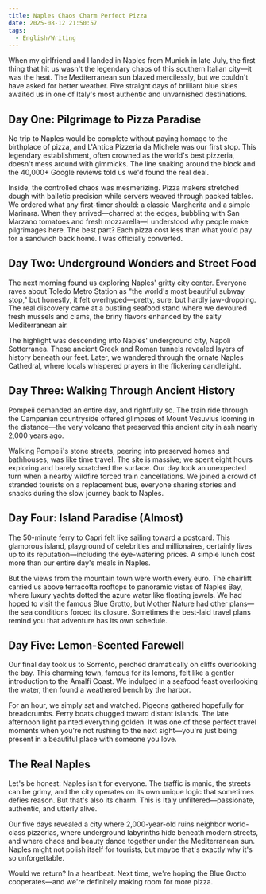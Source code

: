 ```yaml
---
title: Naples Chaos Charm Perfect Pizza
date: 2025-08-12 21:50:57
tags: 
  - English/Writing
---
```


When my girlfriend and I landed in Naples from Munich in late July, the first thing that hit us wasn't the legendary chaos of this southern Italian city—it was the heat. The Mediterranean sun blazed mercilessly, but we couldn't have asked for better weather. Five straight days of brilliant blue skies awaited us in one of Italy's most authentic and unvarnished destinations.

## Day One: Pilgrimage to Pizza Paradise

No trip to Naples would be complete without paying homage to the birthplace of pizza, and L'Antica Pizzeria da Michele was our first stop. This legendary establishment, often crowned as the world's best pizzeria, doesn't mess around with gimmicks. The line snaking around the block and the 40,000+ Google reviews told us we'd found the real deal.

Inside, the controlled chaos was mesmerizing. Pizza makers stretched dough with balletic precision while servers weaved through packed tables. We ordered what any first-timer should: a classic Margherita and a simple Marinara. When they arrived—charred at the edges, bubbling with San Marzano tomatoes and fresh mozzarella—I understood why people make pilgrimages here. The best part? Each pizza cost less than what you'd pay for a sandwich back home. I was officially converted.

## Day Two: Underground Wonders and Street Food

The next morning found us exploring Naples' gritty city center. Everyone raves about Toledo Metro Station as "the world's most beautiful subway stop," but honestly, it felt overhyped—pretty, sure, but hardly jaw-dropping. The real discovery came at a bustling seafood stand where we devoured fresh mussels and clams, the briny flavors enhanced by the salty Mediterranean air.

The highlight was descending into Naples' underground city, Napoli Sotterranea. These ancient Greek and Roman tunnels revealed layers of history beneath our feet. Later, we wandered through the ornate Naples Cathedral, where locals whispered prayers in the flickering candlelight.

## Day Three: Walking Through Ancient History

Pompeii demanded an entire day, and rightfully so. The train ride through the Campanian countryside offered glimpses of Mount Vesuvius looming in the distance—the very volcano that preserved this ancient city in ash nearly 2,000 years ago.

Walking Pompeii's stone streets, peering into preserved homes and bathhouses, was like time travel. The site is massive; we spent eight hours exploring and barely scratched the surface. Our day took an unexpected turn when a nearby wildfire forced train cancellations. We joined a crowd of stranded tourists on a replacement bus, everyone sharing stories and snacks during the slow journey back to Naples.

## Day Four: Island Paradise (Almost)

The 50-minute ferry to Capri felt like sailing toward a postcard. This glamorous island, playground of celebrities and millionaires, certainly lives up to its reputation—including the eye-watering prices. A simple lunch cost more than our entire day's meals in Naples.

But the views from the mountain town were worth every euro. The chairlift carried us above terracotta rooftops to panoramic vistas of Naples Bay, where luxury yachts dotted the azure water like floating jewels. We had hoped to visit the famous Blue Grotto, but Mother Nature had other plans—the sea conditions forced its closure. Sometimes the best-laid travel plans remind you that adventure has its own schedule.

## Day Five: Lemon-Scented Farewell

Our final day took us to Sorrento, perched dramatically on cliffs overlooking the bay. This charming town, famous for its lemons, felt like a gentler introduction to the Amalfi Coast. We indulged in a seafood feast overlooking the water, then found a weathered bench by the harbor.

For an hour, we simply sat and watched. Pigeons gathered hopefully for breadcrumbs. Ferry boats chugged toward distant islands. The late afternoon light painted everything golden. It was one of those perfect travel moments when you're not rushing to the next sight—you're just being present in a beautiful place with someone you love.

## The Real Naples

Let's be honest: Naples isn't for everyone. The traffic is manic, the streets can be grimy, and the city operates on its own unique logic that sometimes defies reason. But that's also its charm. This is Italy unfiltered—passionate, authentic, and utterly alive.

Our five days revealed a city where 2,000-year-old ruins neighbor world-class pizzerias, where underground labyrinths hide beneath modern streets, and where chaos and beauty dance together under the Mediterranean sun. Naples might not polish itself for tourists, but maybe that's exactly why it's so unforgettable.

Would we return? In a heartbeat. Next time, we're hoping the Blue Grotto cooperates—and we're definitely making room for more pizza.
